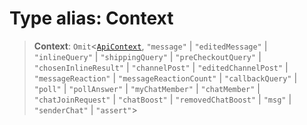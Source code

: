 # Type alias: Context

> **Context**: `Omit`\<[`ApiContext`](./src/classes/ApiContext.md), `"message"` \| `"editedMessage"` \| `"inlineQuery"` \| `"shippingQuery"` \| `"preCheckoutQuery"` \| `"chosenInlineResult"` \| `"channelPost"` \| `"editedChannelPost"` \| `"messageReaction"` \| `"messageReactionCount"` \| `"callbackQuery"` \| `"poll"` \| `"pollAnswer"` \| `"myChatMember"` \| `"chatMember"` \| `"chatJoinRequest"` \| `"chatBoost"` \| `"removedChatBoost"` \| `"msg"` \| `"senderChat"` \| `"assert"`\>
